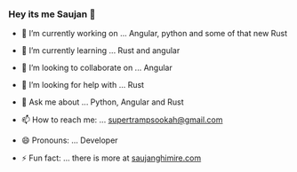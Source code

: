### Hey its me Saujan 👋

- 🔭 I’m currently working on ...
Angular, python and some of that new Rust

- 🌱 I’m currently learning ...
Rust and angular

- 👯 I’m looking to collaborate on ...
Angular

- 🤔 I’m looking for help with ...
Rust

- 💬 Ask me about ...
Python, Angular and Rust

- 📫 How to reach me: ...
supertrampsookah@gmail.com

- 😄 Pronouns: ...
Developer

- ⚡ Fun fact: ...
there is more at [saujanghimire.com](https://www.saujanghimire.com)
